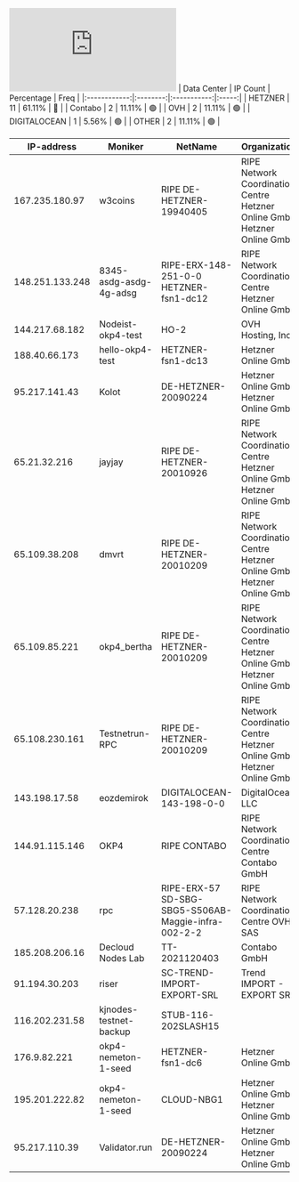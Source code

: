 ![Diagramm](https://github.com/obajay/StateSync-snapshots/blob/main/Projects/OKP4/1/README.md)
| Data Center | IP Count | Percentage | Freq |
|:------------:|:--------:|:-----------:|:-----:|
| HETZNER | 11 | 61.11% | 🔴 |
| Contabo | 2 | 11.11% | 🟢 |
| OVH | 2 | 11.11% | 🟢 |
| DIGITALOCEAN | 1 | 5.56% | 🟢 |
| OTHER | 2 | 11.11% | 🟢 |

<!-- START_TABLE -->
| IP-address | Moniker | NetName | Organization |
|-------------|-------------|-------------|-------------|
| 167.235.180.97 | w3coins | RIPE DE-HETZNER-19940405 | RIPE Network Coordination Centre Hetzner Online GmbH Hetzner Online GmbH |
| 148.251.133.248 | 8345-asdg-asdg-4g-adsg | RIPE-ERX-148-251-0-0 HETZNER-fsn1-dc12 | RIPE Network Coordination Centre Hetzner Online GmbH |
| 144.217.68.182 | Nodeist-okp4-test | HO-2 | OVH Hosting, Inc. |
| 188.40.66.173 | hello-okp4-test | HETZNER-fsn1-dc13 | Hetzner Online GmbH |
| 95.217.141.43 | Kolot | DE-HETZNER-20090224 | Hetzner Online GmbH Hetzner Online GmbH |
| 65.21.32.216 | jayjay | RIPE DE-HETZNER-20010926 | RIPE Network Coordination Centre Hetzner Online GmbH Hetzner Online GmbH |
| 65.109.38.208 | dmvrt | RIPE DE-HETZNER-20010209 | RIPE Network Coordination Centre Hetzner Online GmbH Hetzner Online GmbH |
| 65.109.85.221 | okp4_bertha | RIPE DE-HETZNER-20010209 | RIPE Network Coordination Centre Hetzner Online GmbH Hetzner Online GmbH |
| 65.108.230.161 | Testnetrun-RPC | RIPE DE-HETZNER-20010209 | RIPE Network Coordination Centre Hetzner Online GmbH Hetzner Online GmbH |
| 143.198.17.58 | eozdemirok | DIGITALOCEAN-143-198-0-0 | DigitalOcean, LLC |
| 144.91.115.146 | OKP4 | RIPE CONTABO | RIPE Network Coordination Centre Contabo GmbH |
| 57.128.20.238 | rpc | RIPE-ERX-57 SD-SBG-SBG5-S506AB-Maggie-infra-002-2-2 | RIPE Network Coordination Centre OVH SAS |
| 185.208.206.16 | Decloud Nodes Lab | TT-2021120403 | Contabo GmbH |
| 91.194.30.203 | riser | SC-TREND-IMPORT-EXPORT-SRL | Trend IMPORT - EXPORT SRL |
| 116.202.231.58 | kjnodes-testnet-backup | STUB-116-202SLASH15 |  |
| 176.9.82.221 | okp4-nemeton-1-seed | HETZNER-fsn1-dc6 | Hetzner Online GmbH |
| 195.201.222.82 | okp4-nemeton-1-seed | CLOUD-NBG1 | Hetzner Online GmbH Hetzner Online GmbH |
| 95.217.110.39 | Validator.run | DE-HETZNER-20090224 | Hetzner Online GmbH Hetzner Online GmbH |

<!-- END_TABLE -->